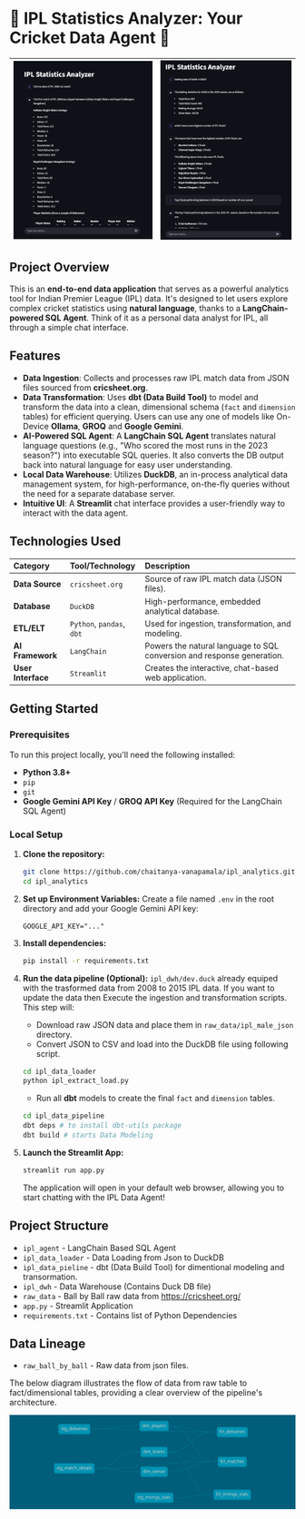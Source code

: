 # 🏏 IPL Statistics Analyzer: Your Cricket Data Agent 🤖

| ![Chat UI](assets/chat_ui2.png) | ![Chat UI](assets/chat_ui1.png) |
| - | - |


## Project Overview

This is an **end-to-end data application** that serves as a powerful analytics tool for Indian Premier League (IPL) data. It's designed to let users explore complex cricket statistics using **natural language**, thanks to a **LangChain-powered SQL Agent**. Think of it as a personal data analyst for IPL, all through a simple chat interface. 

## Features

* **Data Ingestion**: Collects and processes raw IPL match data from JSON files sourced from **cricsheet.org**.
* **Data Transformation**: Uses **dbt (Data Build Tool)** to model and transform the data into a clean, dimensional schema (`fact` and `dimension` tables) for efficient querying. Users can use any one of models like On-Device **Ollama**, **GROQ** and **Google Gemini**.
* **AI-Powered SQL Agent**: A **LangChain SQL Agent** translates natural language questions (e.g., "Who scored the most runs in the 2023 season?") into executable SQL queries. It also converts the DB output back into natural language for easy user understanding.
* **Local Data Warehouse**: Utilizes **DuckDB**, an in-process analytical data management system, for high-performance, on-the-fly queries without the need for a separate database server.
* **Intuitive UI**: A **Streamlit** chat interface provides a user-friendly way to interact with the data agent.


## Technologies Used

| Category | Tool/Technology | Description |
| :--- | :--- | :--- |
| **Data Source** | `cricsheet.org` | Source of raw IPL match data (JSON files). |
| **Database** | `DuckDB` | High-performance, embedded analytical database. |
| **ETL/ELT** | `Python`, `pandas`, `dbt` | Used for ingestion, transformation, and modeling. |
| **AI Framework** | `LangChain` | Powers the natural language to SQL conversion and response generation. |
| **User Interface** | `Streamlit` | Creates the interactive, chat-based web application. |


## Getting Started

### Prerequisites

To run this project locally, you'll need the following installed:

* **Python 3.8+**
* `pip`
* `git`
* **Google Gemini API Key** / **GROQ API Key** (Required for the LangChain SQL Agent)

### Local Setup

1.  **Clone the repository:**
    ```bash
    git clone https://github.com/chaitanya-vanapamala/ipl_analytics.git
    cd ipl_analytics
    ```

2.  **Set up Environment Variables:**
    Create a file named `.env` in the root directory and add your Google Gemini API key:
    ```
    GOOGLE_API_KEY="..."
    ```

3.  **Install dependencies:**
    ```bash
    pip install -r requirements.txt
    ```

4.  **Run the data pipeline (Optional):**
    `ipl_dwh/dev.duck` already equiped with the trasformed data from 2008 to 2015 IPL data. If you want to update the data then Execute the ingestion and transformation scripts. This step will:
    * Download raw JSON data and place them in `raw_data/ipl_male_json` directory.
    * Convert JSON to CSV and load into the DuckDB file using following script.
    ```bash
    cd ipl_data_loader
    python ipl_extract_load.py
    ```
    * Run all **dbt** models to create the final `fact` and `dimension` tables.
    ```bash
    cd ipl_data_pipeline
    dbt deps # to install dbt-utils package
    dbt build # starts Data Modeling
    ```

5.  **Launch the Streamlit App:**
    ```bash
    streamlit run app.py
    ```

    The application will open in your default web browser, allowing you to start chatting with the IPL Data Agent!



## Project Structure

- `ipl_agent` - LangChain Based SQL Agent
- `ipl_data_loader` - Data Loading from Json to DuckDB
- `ipl_data_pieline` - dbt (Data Build Tool) for dimentional modeling and transormation.
- `ipl_dwh` - Data Warehouse (Contains Duck DB file)
- `raw_data` - Ball by Ball raw data from https://cricsheet.org/
- `app.py` - Streamlit Application
- `requirements.txt` - Contains list of Python Dependencies


## Data Lineage

- `raw_ball_by_ball` - Raw data from json files.

The below diagram illustrates the flow of data from raw table to fact/dimensional tables, providing a clear overview of the pipeline's architecture.

![Data Lineage](assets/ipl-analytics-dbt-dag.png)

